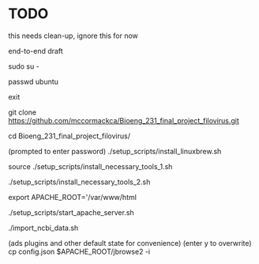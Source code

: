 # TODO

this needs clean-up, ignore this for now

end-to-end draft

sudo su -

passwd ubuntu

exit

git clone https://github.com/mccormackca/Bioeng_231_final_project_filovirus.git

cd Bioeng_231_final_project_filovirus/

(prompted to enter password)
./setup_scripts/install_linuxbrew.sh

source ./setup_scripts/install_necessary_tools_1.sh

./setup_scripts/install_necessary_tools_2.sh

export APACHE_ROOT='/var/www/html

./setup_scripts/start_apache_server.sh

./import_ncbi_data.sh

(ads plugins and other default state for convenience)
(enter y to overwrite)
cp config.json $APACHE_ROOT/jbrowse2 -i
